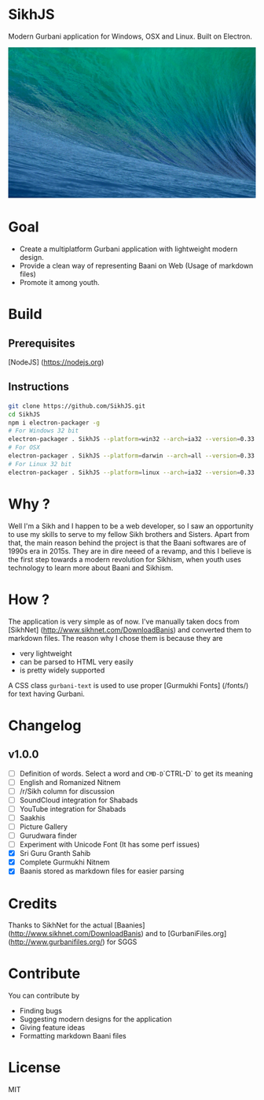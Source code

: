 SikhJS
==
Modern Gurbani application for Windows, OSX and Linux. Built on Electron.

![Screencast on OSX](assets/OSX.gif)

Goal
==
* Create a multiplatform Gurbani application with lightweight modern design.
* Provide a clean way of representing Baani on Web (Usage of markdown files)
* Promote it among youth.

Build
==
## Prerequisites
  [NodeJS] (https://nodejs.org)

## Instructions
```bash
git clone https://github.com/SikhJS.git
cd SikhJS
npm i electron-packager -g
# For Windows 32 bit
electron-packager . SikhJS --platform=win32 --arch=ia32 --version=0.33.1
# For OSX 
electron-packager . SikhJS --platform=darwin --arch=all --version=0.33.1
# For Linux 32 bit
electron-packager . SikhJS --platform=linux --arch=ia32 --version=0.33.1
```

Why ?
==
Well I'm a Sikh and I happen to be a web developer, so I saw an opportunity to use my skills to serve to my fellow Sikh brothers and Sisters.
Apart from that, the main reason behind the project is that the Baani softwares are of 1990s era in 2015s.
They are in dire neeed of a revamp, and this I believe is the first step towards a modern revolution for Sikhism, when youth uses technology to
learn more about Baani and Sikhism.

How ?
==
The application is very simple as of now. I've manually taken docs from [SikhNet] (http://www.sikhnet.com/DownloadBanis) 
and converted them to markdown files. The reason why I chose them is because they are 
  * very lightweight
  * can be parsed to HTML very easily
  * is pretty widely supported

A CSS class `gurbani-text` is used to use proper [Gurmukhi Fonts] (/fonts/) for text having Gurbani.

Changelog
==
## v1.0.0
  - [ ] Definition of words. Select a word and `CMD-D`\`CTRL-D` to get its meaning
  - [ ] English and Romanized Nitnem
  - [ ] /r/Sikh column for discussion
  - [ ] SoundCloud integration for Shabads
  - [ ] YouTube integration for Shabads
  - [ ] Saakhis 
  - [ ] Picture Gallery
  - [ ] Gurudwara finder
  - [ ] Experiment with Unicode Font (It has some perf issues)
  - [x] Sri Guru Granth Sahib
  - [x] Complete Gurmukhi Nitnem
  - [x] Baanis stored as markdown files for easier parsing

Credits
==
Thanks to SikhNet for the actual [Baanies] (http://www.sikhnet.com/DownloadBanis) and to [GurbaniFiles.org] (http://www.gurbanifiles.org/) for SGGS

Contribute
==
You can contribute by 
* Finding bugs
* Suggesting modern designs for the application
* Giving feature ideas
* Formatting markdown Baani files

License
==
MIT
